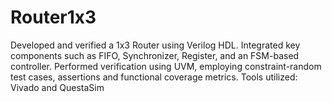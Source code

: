 # Router1x3
Developed and verified a 1x3 Router using Verilog HDL. Integrated key components such as FIFO, Synchronizer, Register, and an FSM-based controller. Performed verification using UVM, employing constraint-random test cases, assertions and functional coverage metrics. Tools utilized: Vivado and QuestaSim 
